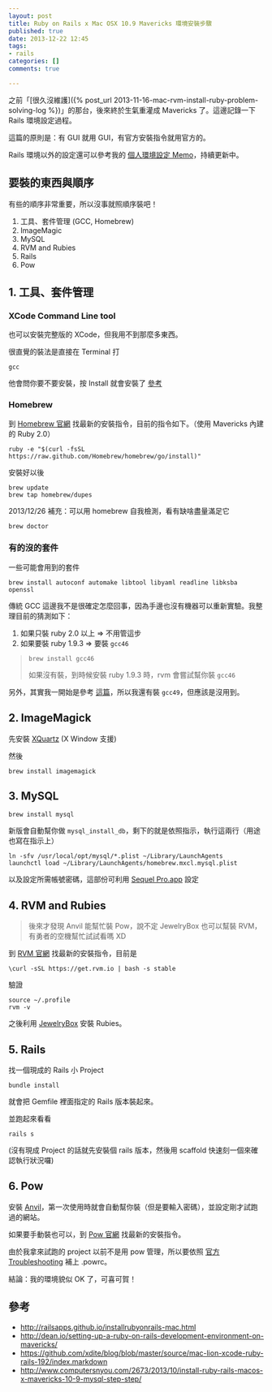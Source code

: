 ```yaml
---
layout: post
title: Ruby on Rails x Mac OSX 10.9 Mavericks 環境安裝步驟
published: true
date: 2013-12-22 12:45
tags:
- rails
categories: []
comments: true

---
```

之前「[很久沒維護]({% post_url 2013-11-16-mac-rvm-install-ruby-problem-solving-log %})」的那台，後來終於生氣重灌成 Mavericks 了。這邊記錄一下 Rails 環境設定過程。

這篇的原則是：有 GUI 就用 GUI，有官方安裝指令就用官方的。

Rails 環境以外的設定還可以參考我的 [個人環境設定 Memo](https://github.com/ascendbruce/personal-settings)，持續更新中。

## 要裝的東西與順序

有些的順序非常重要，所以沒事就照順序裝吧！

1. 工具、套件管理 (GCC, Homebrew)
2. ImageMagic
3. MySQL
4. RVM and Rubies
5. Rails
6. Pow

## 1. 工具、套件管理

### XCode Command Line tool

也可以安裝完整版的 XCode，但我用不到那麼多東西。

很直覺的裝法是直接在 Terminal 打

    gcc

他會問你要不要安裝，按 Install 就會安裝了 [參考](http://railsapps.github.io/installrubyonrails-mac.html)

### Homebrew

到 [Homebrew 官網](http://brew.sh/) 找最新的安裝指令，目前的指令如下。（使用 Mavericks 內建的 Ruby 2.0）

    ruby -e "$(curl -fsSL https://raw.github.com/Homebrew/homebrew/go/install)"

安裝好以後

    brew update
    brew tap homebrew/dupes

2013/12/26 補充：可以用 homebrew 自我檢測，看有缺啥盡量滿足它

    brew doctor

### 有的沒的套件

一些可能會用到的套件

    brew install autoconf automake libtool libyaml readline libksba openssl

傳統 GCC 這邊我不是很確定怎麼回事，因為手邊也沒有機器可以重新實驗。我整理目前的猜測如下：

1. 如果只裝 ruby 2.0 以上 => 不用管這步
2. 如果要裝 ruby 1.9.3 => 要裝 `gcc46`

>     brew install gcc46
>
> 如果沒有裝，到時候安裝 ruby 1.9.3 時，rvm 會嘗試幫你裝 `gcc46`

另外，其實我一開始是參考 [這篇](http://www.computersnyou.com/2673/2013/10/install-ruby-rails-macos-x-mavericks-10-9-mysql-step-step/)，所以我還有裝 `gcc49`，但應該是沒用到。

## 2. ImageMagick

先安裝 [XQuartz](http://xquartz.macosforge.org/landing) (X Window 支援)

然後

    brew install imagemagick

## 3. MySQL

    brew install mysql

新版會自動幫你做 `mysql_install_db`，剩下的就是依照指示，執行這兩行（用途也寫在指示上）

    ln -sfv /usr/local/opt/mysql/*.plist ~/Library/LaunchAgents
    launchctl load ~/Library/LaunchAgents/homebrew.mxcl.mysql.plist

以及設定所需帳號密碼，這部份可利用 [Sequel Pro.app](http://www.sequelpro.com/download) 設定

## 4. RVM and Rubies

> 後來才發現 Anvil 能幫忙裝 Pow，說不定 JewelryBox 也可以幫裝 RVM，有勇者的空機幫忙試試看嗎 XD

到 [RVM 官網](https://rvm.io/) 找最新的安裝指令，目前是

    \curl -sSL https://get.rvm.io | bash -s stable

驗證

    source ~/.profile
    rvm -v

之後利用 [JewelryBox](https://jewelrybox.unfiniti.com/) 安裝 Rubies。

## 5. Rails

找一個現成的 Rails 小 Project

    bundle install

就會把 Gemfile 裡面指定的 Rails 版本裝起來。

並跑起來看看

    rails s

(沒有現成 Project 的話就先安裝個 rails 版本，然後用 scaffold 快速刻一個來確認執行狀況囉)

## 6. Pow

安裝 [Anvil](http://anvilformac.com/)，第一次使用時就會自動幫你裝（但是要輸入密碼），並設定剛才試跑過的網站。

如果要手動裝也可以，到 [Pow 官網](http://pow.cx/) 找最新的安裝指令。

由於我拿來試跑的 project 以前不是用 pow 管理，所以要依照 [官方 Troubleshooting](https://github.com/37signals/pow/wiki/Troubleshooting#rvm-and-gemfile) 補上 .powrc。

結論：我的環境貌似 OK 了，可喜可賀！

## 參考

* http://railsapps.github.io/installrubyonrails-mac.html
* http://dean.io/setting-up-a-ruby-on-rails-development-environment-on-mavericks/
* https://github.com/xdite/blog/blob/master/source/mac-lion-xcode-ruby-rails-192/index.markdown
* http://www.computersnyou.com/2673/2013/10/install-ruby-rails-macos-x-mavericks-10-9-mysql-step-step/
